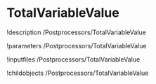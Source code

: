 <!-- MOOSE Documentation Stub: Remove this when content is added. -->

# TotalVariableValue
!description /Postprocessors/TotalVariableValue

!parameters /Postprocessors/TotalVariableValue

!inputfiles /Postprocessors/TotalVariableValue

!childobjects /Postprocessors/TotalVariableValue

